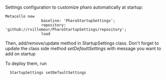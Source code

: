 Settings configuration to customize pharo automatically at startup:


```smalltalk
Metacello new
				baseline: 'PharoStartupSettings';
				repository: 'github://rvillemeur/PharoStartupSettings/repository';
				load
```

Then, add/remove/update method in StartupSettings class. Don't forget to update the class side method *setDefaultSettings* with message you want to add on startup

To deploy them, run
```smalltalk
  StartupSettings setDefaultSettings
```
